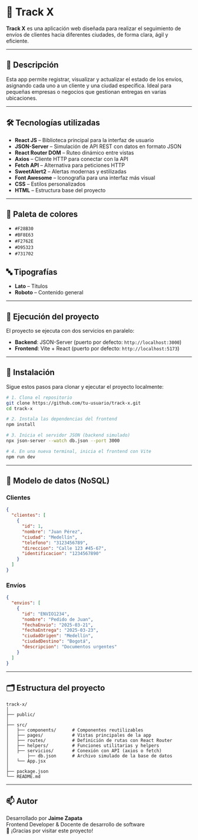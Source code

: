# 🚚 Track X

**Track X** es una aplicación web diseñada para realizar el seguimiento de envíos de clientes hacia diferentes ciudades, de forma clara, ágil y eficiente.

---

## 📌 Descripción

Esta app permite registrar, visualizar y actualizar el estado de los envíos, asignando cada uno a un cliente y una ciudad específica. Ideal para pequeñas empresas o negocios que gestionan entregas en varias ubicaciones.

---

## 🛠️ Tecnologías utilizadas

- **React JS** – Biblioteca principal para la interfaz de usuario  
- **JSON-Server** – Simulación de API REST con datos en formato JSON  
- **React Router DOM** – Ruteo dinámico entre vistas  
- **Axios** – Cliente HTTP para conectar con la API  
- **Fetch API** – Alternativa para peticiones HTTP  
- **SweetAlert2** – Alertas modernas y estilizadas  
- **Font Awesome** – Iconografía para una interfaz más visual  
- **CSS** – Estilos personalizados  
- **HTML** – Estructura base del proyecto  

---

## 🎨 Paleta de colores

- `#F28B30`  
- `#BF8E63`  
- `#F2762E`  
- `#D95323`  
- `#731702`  

## 🔤 Tipografías

- **Lato** – Títulos  
- **Roboto** – Contenido general  

---

## 🚀 Ejecución del proyecto

El proyecto se ejecuta con dos servicios en paralelo:

- **Backend**: JSON-Server (puerto por defecto: `http://localhost:3000`)
- **Frontend**: Vite + React (puerto por defecto: `http://localhost:5173`)

---

## 💾 Instalación

Sigue estos pasos para clonar y ejecutar el proyecto localmente:

```bash
# 1. Clona el repositorio
git clone https://github.com/tu-usuario/track-x.git
cd track-x

# 2. Instala las dependencias del frontend
npm install

# 3. Inicia el servidor JSON (backend simulado)
npx json-server --watch db.json --port 3000

# 4. En una nueva terminal, inicia el frontend con Vite
npm run dev
```

---

## 🧩 Modelo de datos (NoSQL)

### Clientes

```json
{
  "clientes": [
    {
      "id": 1,
      "nombre": "Juan Pérez",
      "ciudad": "Medellín",
      "telefono": "3123456789",
      "direccion": "Calle 123 #45-67",
      "identificacion": "1234567890"
    }
  ]
}
```

### Envíos

```json
{
  "envios": [
    {
      "id": "ENVIO1234",
      "nombre": "Pedido de Juan",
      "fechaEnvio": "2025-03-21",
      "fechaEntrega": "2025-03-23",
      "ciudadOrigen": "Medellín",
      "ciudadDestino": "Bogotá",
      "descripcion": "Documentos urgentes"
    }
  ]
}
```

---

## 🗂️ Estructura del proyecto

```
track-x/
│
├── public/
│
├── src/
│   ├── components/      # Componentes reutilizables
│   ├── pages/           # Vistas principales de la app
│   ├── routes/          # Definición de rutas con React Router
│   ├── helpers/         # Funciones utilitarias y helpers
│   ├── servicios/       # Conexión con API (axios o fetch)
│       ├── db.json      # Archivo simulado de la base de datos
│   └── App.jsx
│
├── package.json
└── README.md
```

---

## 📫 Autor

Desarrollado por **Jaime Zapata**  
Frontend Developer & Docente de desarrollo de software  
🚀 ¡Gracias por visitar este proyecto!
